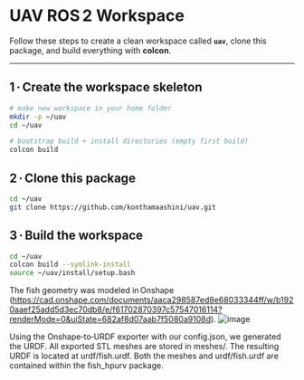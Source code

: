 # UAV ROS 2 Workspace 

Follow these steps to create a clean workspace called **`uav`**, clone this package, and build everything with **colcon**.

---

## 1 · Create the workspace skeleton
```bash
# make new workspace in your home folder
mkdir -p ~/uav
cd ~/uav

# bootstrap build + install directories (empty first build)
colcon build
```
## 2 · Clone this package
```bash
cd ~/uav
git clone https://github.com/konthamaashini/uav.git
```
## 3 · Build the workspace
```bash
cd ~/uav
colcon build --symlink-install
source ~/uav/install/setup.bash
```
The fish geometry was modeled in Onshape (https://cad.onshape.com/documents/aaca298587ed8e68033344ff/w/b1920aaef25add5d3ec70db8/e/f61702870397c57547016114?renderMode=0&uiState=682af8d07aab7f5080a9108d).
![image](https://github.com/user-attachments/assets/363d55a5-c043-4d59-a68d-9513f89ab172)


Using the Onshape‑to‑URDF exporter with our config.json, we generated the URDF.
All exported STL meshes are stored in meshes/.
The resulting URDF is located at urdf/fish.urdf.
Both the meshes and urdf/fish.urdf are contained within the fish_hpurv package.
